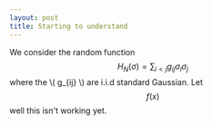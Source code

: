 ```yaml
---
layout: post
title: Starting to understand  
---
```



We consider the random function $$ H_N(\sigma) = \sum_{i<j} g_{ij} \sigma_i \sigma_j $$ where the \\( g_{ij} \\) are i.i.d standard Gaussian.
Let $$ f(x)$$ well this isn't working yet. 


 
